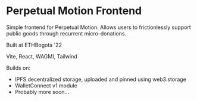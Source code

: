 # Perpetual Motion Frontend

Simple frontend for Perpetual Motion. Allows users to frictionlessly support public goods through recurrent micro-donations.

Built at ETHBogota '22

Vite, React, WAGMI, Tailwind

Builds on:

- IPFS decentralized storage, uploaded and pinned using web3.storage
- WalletConnect v1 module
- Probably more soon...
